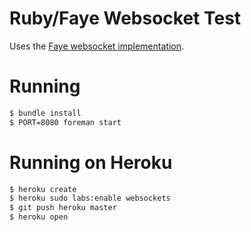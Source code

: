 # Ruby/Faye Websocket Test

Uses the [Faye websocket implementation](https://github.com/faye/faye-websocket-ruby).

# Running

``` bash
$ bundle install
$ PORT=8080 foreman start
```

# Running on Heroku

``` bash
$ heroku create
$ heroku sudo labs:enable websockets
$ git push heroku master
$ heroku open
```
